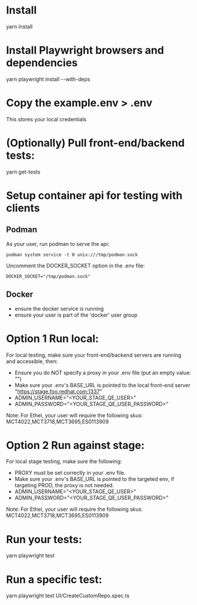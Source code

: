 # Install

yarn install

# Install Playwright browsers and dependencies

yarn playwright install --with-deps

# Copy the example.env > .env

This stores your local credentials

# (Optionally) Pull front-end/backend tests:

yarn get-tests

# Setup container api for testing with clients

## Podman

As your user, run podman to serve the api:

```
podman system service -t 0 unix:///tmp/podman.sock
```

Uncomment the DOCKER_SOCKET option in the .env file:

```
DOCKER_SOCKET="/tmp/podman.sock"
```

## Docker

- ensure the docker service is running
- ensure your user is part of the 'docker' user group

# Option 1 Run local:

For local testing, make sure your front-end/backend servers are running and accessible, then:

- Ensure you do NOT specify a proxy in your .env file (put an empty value: "")
- Make sure your .env's BASE_URL is pointed to the local front-end server "https://stage.foo.redhat.com:1337"
- ADMIN_USERNAME="<YOUR_STAGE_QE_USER>"
- ADMIN_PASSWORD="<YOUR_STAGE_QE_USER_PASSWORD>"

Note: For Ethel, your user will require the following skus: MCT4022,MCT3718,MCT3695,ES0113909

# Option 2 Run against stage:

For local stage testing, make sure the following:

- PROXY must be set correctly in your .env file.
- Make sure your .env's BASE_URL is pointed to the targeted env, if targeting PROD, the proxy is not needed.
- ADMIN_USERNAME="<YOUR_STAGE_QE_USER>"
- ADMIN_PASSWORD="<YOUR_STAGE_QE_USER_PASSWORD>"

Note: For Ethel, your user will require the following skus: MCT4022,MCT3718,MCT3695,ES0113909

# Run your tests:

yarn playwright test

# Run a specific test:

yarn playwright test UI/CreateCustomRepo.spec.ts
